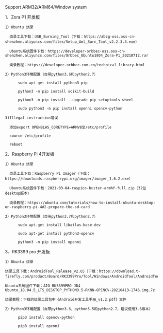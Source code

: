 
  Support ARM32/ARM64/Window system
  
  1、Zora P1 开发板
      
    1）Ubuntu 烧录
      
      烧录工具下载：USB_Burning_Tool（下载：https://abzg-oss.oss-cn-shenzhen.aliyuncs.com/files/Setup_Aml_Burn_Tool_v2.2.3.3.exe）
      
      Ubuntu系统固件下载：https://developer-orbbec-oss.oss-cn-shenzhen.aliyuncs.com/files/Orbbec_Ubuntu1804_Zora-P1_20210712.rar
      
      烧录教程：https://developer.orbbec.com.cn/technical_library.html
      
    2）Python3环境配置（自带python3.6和python2.7）
          
          sudo apt-get install python3-pip
          
          python3 -m pip install scikit-build
          
          python3 -m pip install --upgrade pip setuptools wheel
          
          sudo python3 -m pip install openni opencv-python
          
    3)Illegal instruction错误
      
      添加export OPENBLAS_CORETYPE=ARMV8至/etc/profile
      
      source /etc/profile
      
      reboot
  
  2、Raspberry Pi 4开发板
  
    1）Ubuntu 烧录
      
      烧录工具下载：Raspberry Pi Imager（下载：https://downloads.raspberrypi.org/imager/imager_1.6.2.exe）
      
      Ubuntu系统固件下载：2021-03-04-raspios-buster-armhf-full.zip（32位desktop版本）
      
      烧录教程：https://ubuntu.com/tutorials/how-to-install-ubuntu-desktop-on-raspberry-pi-4#2-prepare-the-sd-card
      
    2）Python3环境配置（自带python3.7和python2.7）
                    
          sudo apt-get install libatlas-base-dev
          
          sudo apt-get install python3-opencv
          
          python3 -m pip install openni
          
  3、RK3399 pro 开发板
  
    1）Ubuntu 烧录
  
    烧录工具下载：AndroidTool_Release_v2.65（下载：https://download.t-firefly.com/product/Board/RK3399Pro/Tool/Windows/AndroidTool/AndroidTool_Release_v2.65.rar）
    
    Ubuntu系统固件下载：AIO-RK3399PRO-JD4-Ubuntu_18.04.5_LTS_DESKTOP_PYTHON3.5-RKNN-OPENCV-20210413-1746.img.7z
    
    烧录教程：下载的烧录工具包中《Android开发工具手册_v1.2.pdf》文件
    
    2）Python3环境配置（自带python3.6、python3.5和python2.7，建议使用3.6版本）
                    
          pip3 install opencv-python
          
          pip3 install openni